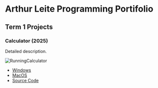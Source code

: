 # Arthur Leite Programming Portifolio

## Term 1 Projects

### Calculator (2025)

Detailed description.

![RunningCalculator]()

* [Windows]()
* [MacOS]()
* [Source Code]()
